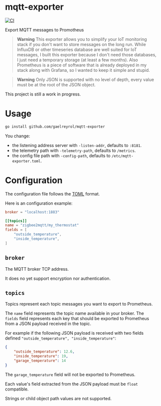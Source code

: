 # mqtt-exporter

[![CI](https://github.com/gaelreyrol/mqtt-exporter/actions/workflows/ci.yml/badge.svg)](https://github.com/gaelreyrol/mqtt-exporter/actions/workflows/ci.yml)

Export MQTT messages to Promotheus

> **Warning**
> This exporter allows you to simplify your IoT monitoring stack if you don't want to store messages on the long run. While InfluxDB or other timeseries database are well suited for IoT messages, I built this exporter because I don't need those databases, I just need a temporary storage (at least a few months). Also Prometheus is a piece of software that is already deployed in my stack along with Grafana, so I wanted to keep it simple and stupid.

> **Warning**
> Only JSON is supported with no level of depth, every  value must be at the root of the JSON object.


This project is still a work in progress.

# Usage

```bash
go install github.com/gaelreyrol/mqtt-exporter
```

You change:

- the listening address server with `-listen-addr`, defaults to `:8181`.
- the telemetry path with `-telemetry-path`, defaults to `/metrics`.
- the config file path with `-config-path`, defaults to `/etc/mqtt-exporter.toml`.

# Configuration

The configuration file follows the [TOML](https://toml.io/en/) format.

Here is an configuration example:

```toml
broker = "localhost:1883"

[[topics]]
name = "zigbee2mqtt/my_thermostat"
fields = [
    "outside_temperature",
    "inside_temperature",
]
```

## `broker`

The MQTT broker TCP address.

It does no yet support encryption nor authentication.

## `topics`

Topics represent each topic messages you want to export to Prometheus.

The `name` field represents the topic name available in your broker.
The `fields` field represents each key that should be exported to Prometheus from a JSON payload received in the topic.

For example if the following JSON payload is received with two fields defined `"outside_temperature", "inside_temperature"`:

```json
{
    "outside_temperature": 12.6,
    "inside_temperature": 19,
    "garage_temperature": 14
}
```

The `garage_temperature` field will not be exported to Prometheus.

Each value's field extracted from the JSON payload must be `float` compatible.

Strings or child object path values are not supported.
